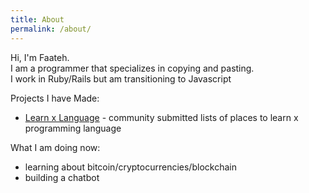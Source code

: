 ```yaml
---
title: About
permalink: /about/
---
```


Hi, I'm Faateh.<br>
I am a programmer that specializes in copying and pasting.<br>
I work in Ruby/Rails but am transitioning to Javascript

Projects I have Made:

- [Learn x Language](http://www.learnxlanguage.com/) - community submitted lists of places to learn x programming language


What I am doing now:

- learning about bitcoin/cryptocurrencies/blockchain <br>
- building a chatbot
